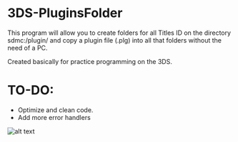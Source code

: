 # 3DS-PluginsFolder
This program will allow you to create folders for all Titles ID on the directory sdmc:/plugin/
and copy a plugin file (.plg) into all that folders without the need of a PC.

Created basically for practice programming on the 3DS.

# TO-DO:
- Optimize and clean code.
- Add more error handlers

![alt text](https://i.imgur.com/R2nTyrS.gif)


